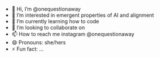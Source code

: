 - 👋 Hi, I’m @onequestionaway
- 👀 I’m interested in emergent properties of AI and alignment
- 🌱 I’m currently learning how to code
- 💞️ I’m looking to collaborate on 
- 📫 How to reach me instagram @onequestionaway
- 😄 Pronouns: she/hers
- ⚡ Fun fact: ...

<!---
onequestionaway/onequestionaway is a ✨ special ✨ repository because its `README.md` (this file) appears on your GitHub profile.
You can click the Preview link to take a look at your changes.
--->
